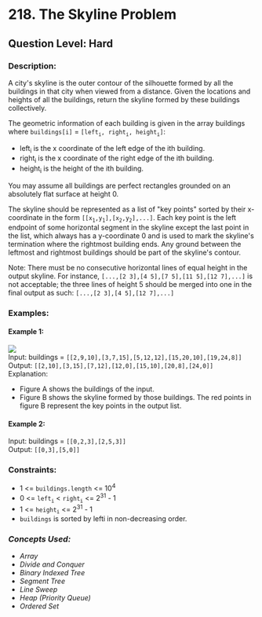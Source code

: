 # 218. The Skyline Problem
## Question Level: Hard
### Description:
A city's skyline is the outer contour of the silhouette formed by all the buildings in that city when viewed from a distance. Given the locations and heights of all the buildings, return the skyline formed by these buildings collectively.

The geometric information of each building is given in the array buildings where `buildings[i]` = `[left`<sub>`i`</sub>`, right`<sub>`i`</sub>`, height`<sub>`i`</sub>`]`:
- left<sub>i</sub> is the x coordinate of the left edge of the ith building.
- right<sub>i</sub> is the x coordinate of the right edge of the ith building.
- height<sub>i</sub> is the height of the ith building.

You may assume all buildings are perfect rectangles grounded on an absolutely flat surface at height 0.

The skyline should be represented as a list of "key points" sorted by their x-coordinate in the form `[[x`<sub>`1`</sub>`,y`<sub>`1`</sub>`],[x`<sub>`2`</sub>`,y`<sub>`2`</sub>`],...]`. Each key point is the left endpoint of some horizontal segment in the skyline except the last point in the list, which always has a y-coordinate 0 and is used to mark the skyline's termination where the rightmost building ends. Any ground between the leftmost and rightmost buildings should be part of the skyline's contour.

Note: There must be no consecutive horizontal lines of equal height in the output skyline. For instance, `[...,[2 3],[4 5],[7 5],[11 5],[12 7],...]` is not acceptable; the three lines of height 5 should be merged into one in the final output as such: `[...,[2 3],[4 5],[12 7],...]`

### Examples:
#### Example 1:

<img src="https://assets.leetcode.com/uploads/2020/12/01/merged.jpg"><br>
Input: buildings = `[[2,9,10],[3,7,15],[5,12,12],[15,20,10],[19,24,8]]`  
Output: `[[2,10],[3,15],[7,12],[12,0],[15,10],[20,8],[24,0]]`  
Explanation:  
- Figure A shows the buildings of the input.  
- Figure B shows the skyline formed by those buildings. The red points in figure B represent the key points in the output list.  
#### Example 2:

Input: buildings = `[[0,2,3],[2,5,3]]`  
Output: `[[0,3],[5,0]]`

### Constraints:

- 1 <= `buildings.length` <= 10<sup>4</sup>
- 0 <= `left`<sub>`i`</sub> < `right`<sub>`i`</sub> <= 2<sup>31</sup> - 1
- 1 <= `height`<sub>`i`</sub> <= 2<sup>31</sup> - 1
- `buildings` is sorted by lefti in non-decreasing order.

### <i>Concepts Used:
- Array
- Divide and Conquer
- Binary Indexed Tree
- Segment Tree
- Line Sweep
- Heap (Priority Queue)
- Ordered Set</i>
